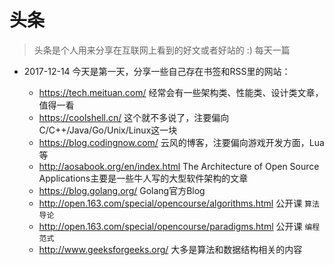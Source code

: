 # 头条

> 头条是个人用来分享在互联网上看到的好文或者好站的 :) 每天一篇

- 2017-12-14 今天是第一天，分享一些自己存在书签和RSS里的网站：

    - https://tech.meituan.com/ 经常会有一些架构类、性能类、设计类文章，值得一看
    - https://coolshell.cn/ 这个就不多说了，注要偏向C/C++/Java/Go/Unix/Linux这一块
    - https://blog.codingnow.com/ 云风的博客，注要偏向游戏开发方面，Lua等
    - http://aosabook.org/en/index.html The Architecture of Open Source Applications主要是一些牛人写的大型软件架构的文章
    - https://blog.golang.org/ Golang官方Blog
    - http://open.163.com/special/opencourse/algorithms.html 公开课 `算法导论`
    - http://open.163.com/special/opencourse/paradigms.html 公开课 `编程范式`
    - http://www.geeksforgeeks.org/ 大多是算法和数据结构相关的内容
